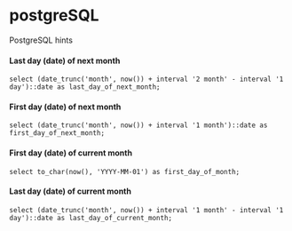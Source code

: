 # postgreSQL
PostgreSQL hints
#### Last day (date) of next month
``select (date_trunc('month', now()) + interval '2 month' - interval '1 day')::date as last_day_of_next_month;``

#### First day (date) of next month
``select (date_trunc('month', now()) + interval '1 month')::date as first_day_of_next_month;``

#### First day (date) of current month
``select to_char(now(), 'YYYY-MM-01') as first_day_of_month;``

#### Last day (date) of current month
``select (date_trunc('month', now()) + interval '1 month' - interval '1 day')::date as last_day_of_current_month;``
